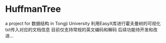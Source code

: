 # HuffmanTree
a project for 数据结构 in Tongji University
利用EasyX库进行霍夫曼树的可视化
txt传入对应的文档信息
目前仅支持常规的英文编码和解码
后续功能待开发和改进...
